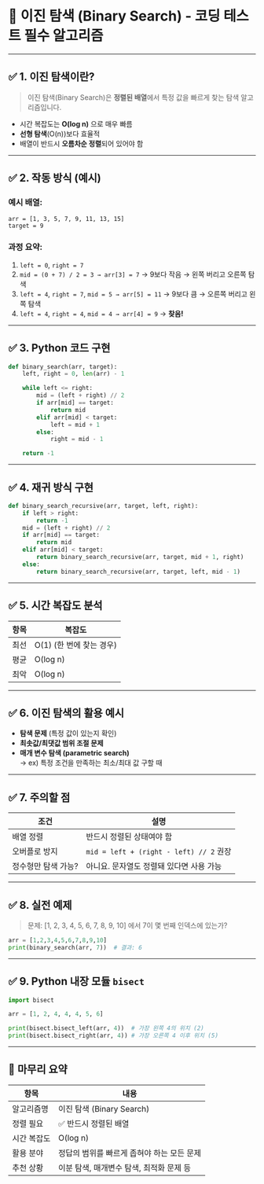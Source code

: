 
# 📘 이진 탐색 (Binary Search) - 코딩 테스트 필수 알고리즘

---

## ✅ 1. 이진 탐색이란?

> 이진 탐색(Binary Search)은 **정렬된 배열**에서 특정 값을 빠르게 찾는 탐색 알고리즘입니다.

- 시간 복잡도는 **O(log n)** 으로 매우 빠름
- **선형 탐색**(O(n))보다 효율적
- 배열이 반드시 **오름차순 정렬**되어 있어야 함

---

## ✅ 2. 작동 방식 (예시)

### 예시 배열:
```
arr = [1, 3, 5, 7, 9, 11, 13, 15]
target = 9
```

### 과정 요약:
1. `left = 0`, `right = 7`
2. `mid = (0 + 7) / 2 = 3 → arr[3] = 7` → 9보다 작음 → 왼쪽 버리고 오른쪽 탐색
3. `left = 4`, `right = 7`, `mid = 5 → arr[5] = 11` → 9보다 큼 → 오른쪽 버리고 왼쪽 탐색
4. `left = 4`, `right = 4`, `mid = 4 → arr[4] = 9` → **찾음!**

---

## ✅ 3. Python 코드 구현

```python
def binary_search(arr, target):
    left, right = 0, len(arr) - 1

    while left <= right:
        mid = (left + right) // 2
        if arr[mid] == target:
            return mid
        elif arr[mid] < target:
            left = mid + 1
        else:
            right = mid - 1

    return -1
```

---

## ✅ 4. 재귀 방식 구현

```python
def binary_search_recursive(arr, target, left, right):
    if left > right:
        return -1
    mid = (left + right) // 2
    if arr[mid] == target:
        return mid
    elif arr[mid] < target:
        return binary_search_recursive(arr, target, mid + 1, right)
    else:
        return binary_search_recursive(arr, target, left, mid - 1)
```

---

## ✅ 5. 시간 복잡도 분석

| 항목 | 복잡도 |
|------|--------|
| 최선 | O(1) (한 번에 찾는 경우) |
| 평균 | O(log n) |
| 최악 | O(log n) |

---

## ✅ 6. 이진 탐색의 활용 예시

- **탐색 문제** (특정 값이 있는지 확인)
- **최솟값/최댓값 범위 조절 문제**
- **매개 변수 탐색 (parametric search)**  
  → ex) 특정 조건을 만족하는 최소/최대 값 구할 때

---

## ✅ 7. 주의할 점

| 조건 | 설명 |
|------|------|
| 배열 정렬 | 반드시 정렬된 상태여야 함 |
| 오버플로 방지 | `mid = left + (right - left) // 2` 권장 |
| 정수형만 탐색 가능? | 아니요. 문자열도 정렬돼 있다면 사용 가능 |

---

## ✅ 8. 실전 예제

> 문제: [1, 2, 3, 4, 5, 6, 7, 8, 9, 10] 에서 7이 몇 번째 인덱스에 있는가?

```python
arr = [1,2,3,4,5,6,7,8,9,10]
print(binary_search(arr, 7))  # 결과: 6
```

---

## ✅ 9. Python 내장 모듈 `bisect`

```python
import bisect

arr = [1, 2, 4, 4, 4, 5, 6]

print(bisect.bisect_left(arr, 4))  # 가장 왼쪽 4의 위치 (2)
print(bisect.bisect_right(arr, 4)) # 가장 오른쪽 4 이후 위치 (5)
```

---

## 🎯 마무리 요약

| 항목 | 내용 |
|------|------|
| 알고리즘명 | 이진 탐색 (Binary Search) |
| 정렬 필요 | ✅ 반드시 정렬된 배열 |
| 시간 복잡도 | O(log n) |
| 활용 분야 | 정답의 범위를 빠르게 좁혀야 하는 모든 문제 |
| 추천 상황 | 이분 탐색, 매개변수 탐색, 최적화 문제 등 |

